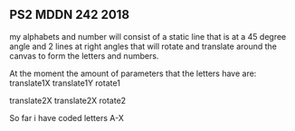 ## PS2 MDDN 242 2018

my alphabets and number will consist of a static line that is at a 45 degree angle and 2 lines at right angles that will rotate and translate around the canvas to form the letters and numbers.

At the moment the amount of parameters that the letters have are:
translate1X
translate1Y
rotate1

translate2X
translate2X
rotate2

So far i have coded letters A-X
